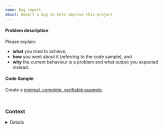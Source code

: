 ```yaml
---
name: Bug report
about: Report a bug to help improve this project
---
```


<!--

Before you create a new problem report, please look through the list of existing open
 and closed issues to see if there are similar ones.
 
https://github.com/matthiaskoenig/pymetadata/issues

-->

#### Problem description

Please explain:
* **what** you tried to achieve,
* **how** you went about it (referring to the code sample), and
* **why** the current behaviour is a problem and what output
  you expected instead.

#### Code Sample

Create a [minimal, complete, verifiable example](https://stackoverflow.com/help/mcve).

<!-- Paste your code between the ``` tickmarks below or link to a gist. -->
```python
```

<!-- If there was a crash, please include the traceback between the ``` tickmarks below. -->
```
```

### Context

<!-- Run the following code and paste the output between the ``` tickmarks below
inside the details block.

python -c "import pymetadata;pymetadata.show_versions()"

-->

<details>

```
```

</details>
